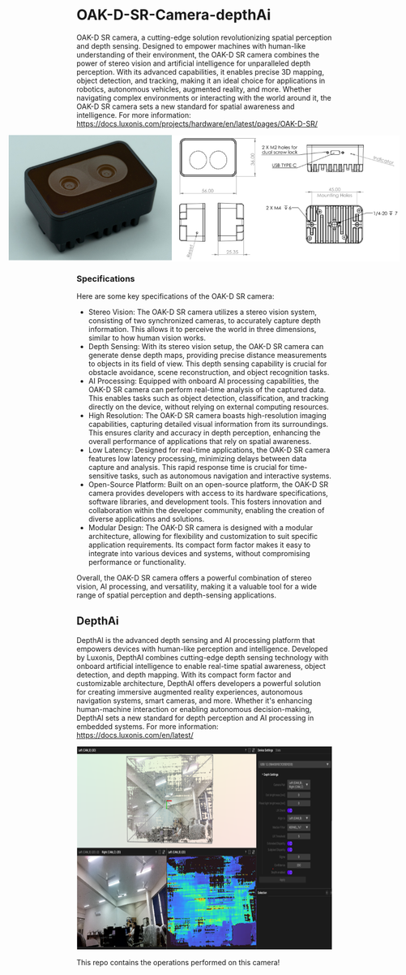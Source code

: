 # OAK-D-SR-Camera-depthAi

OAK-D SR camera, a cutting-edge solution revolutionizing spatial perception and depth sensing. Designed to empower machines with human-like understanding of their environment, the OAK-D SR camera combines the power of stereo vision and artificial intelligence for unparalleled depth perception. With its advanced capabilities, it enables precise 3D mapping, object detection, and tracking, making it an ideal choice for applications in robotics, autonomous vehicles, augmented reality, and more. Whether navigating complex environments or interacting with the world around it, the OAK-D SR camera sets a new standard for spatial awareness and intelligence. For more information: https://docs.luxonis.com/projects/hardware/en/latest/pages/OAK-D-SR/

<div style="display: flex; justify-content: center;">
  <img src="images/camera.png" width='350' height='250'>
  <img src="images/outline.png" width='450' height='250'>
</div>


### Specifications
Here are some key specifications of the OAK-D SR camera:

- Stereo Vision: The OAK-D SR camera utilizes a stereo vision system, consisting of two synchronized cameras, to accurately capture depth information. This allows it to perceive the world in three dimensions, similar to how human vision works.
- Depth Sensing: With its stereo vision setup, the OAK-D SR camera can generate dense depth maps, providing precise distance measurements to objects in its field of view. This depth sensing capability is crucial for obstacle avoidance, scene reconstruction, and object recognition tasks.
- AI Processing: Equipped with onboard AI processing capabilities, the OAK-D SR camera can perform real-time analysis of the captured data. This enables tasks such as object detection, classification, and tracking directly on the device, without relying on external computing resources.
- High Resolution: The OAK-D SR camera boasts high-resolution imaging capabilities, capturing detailed visual information from its surroundings. This ensures clarity and accuracy in depth perception, enhancing the overall performance of applications that rely on spatial awareness.
- Low Latency: Designed for real-time applications, the OAK-D SR camera features low latency processing, minimizing delays between data capture and analysis. This rapid response time is crucial for time-sensitive tasks, such as autonomous navigation and interactive systems.
- Open-Source Platform: Built on an open-source platform, the OAK-D SR camera provides developers with access to its hardware specifications, software libraries, and development tools. This fosters innovation and collaboration within the developer community, enabling the creation of diverse applications and solutions.
- Modular Design: The OAK-D SR camera is designed with a modular architecture, allowing for flexibility and customization to suit specific application requirements. Its compact form factor makes it easy to integrate into various devices and systems, without compromising performance or functionality.

Overall, the OAK-D SR camera offers a powerful combination of stereo vision, AI processing, and versatility, making it a valuable tool for a wide range of spatial perception and depth-sensing applications.

## DepthAi
DepthAI is the advanced depth sensing and AI processing platform that empowers devices with human-like perception and intelligence. Developed by Luxonis, DepthAI combines cutting-edge depth sensing technology with onboard artificial intelligence to enable real-time spatial awareness, object detection, and depth mapping. With its compact form factor and customizable architecture, DepthAI offers developers a powerful solution for creating immersive augmented reality experiences, autonomous navigation systems, smart cameras, and more. Whether it's enhancing human-machine interaction or enabling autonomous decision-making, DepthAI sets a new standard for depth perception and AI processing in embedded systems. For more information: https://docs.luxonis.com/en/latest/

<div align="center">
  <img src="images/depthai.png" width="600" height="400">
</div>

This repo contains the operations performed on this camera!
